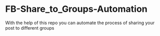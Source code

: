 # FB-Share_to_Groups-Automation
With the help of this repo you can automate the process of sharing your post to different groups
